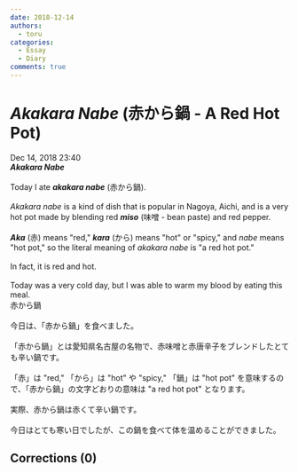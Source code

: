 ```yaml
---
date: 2018-12-14
authors:
  - toru
categories:
  - Essay
  - Diary
comments: true
---
```


# <strong><em>Akakara Nabe</strong></em> (赤から鍋 - A Red Hot Pot)
<div class="date">Dec 14, 2018 23:40</div>
<div id="post"><div id="body_show_ori">
<strong><em>Akakara Nabe</strong></em><br/><br/>Today I ate <strong><em>akakara nabe</em></strong> (赤から鍋).<br/><br/><em>Akakara nabe</em> is a kind of dish that is popular in Nagoya, Aichi, and is a very hot pot made by blending red <strong><em>miso</em></strong> (味噌 - bean paste) and red pepper.<br/><br/><strong><em>Aka</em></strong> (赤) means "red," <strong><em>kara</em></strong> (から) means "hot" or "spicy," and <em>nabe</em> means "hot pot," so the literal meaning of <em>akakara nabe</em> is "a red hot pot."<br/><br/>In fact, it is red and hot.<br/><br/>Today was a very cold day, but I was able to warm my blood by eating this meal.
</div></div>

<!-- more -->

<div id="post_ja"><div id="body_show_mo">
赤から鍋<br/><br/>今日は、「赤から鍋」を食べました。<br/><br/>「赤から鍋」とは愛知県名古屋の名物で、赤味噌と赤唐辛子をブレンドしたとても辛い鍋です。<br/><br/>「赤」は "red," 「から」は "hot" や "spicy," 「鍋」は "hot pot" を意味するので、「赤から鍋」の文字どおりの意味は "a red hot pot" となります。<br/><br/>実際、赤から鍋は赤くて辛い鍋です。<br/><br/>今日はとても寒い日でしたが、この鍋を食べて体を温めることができました。
</div></div>

## Corrections (0)
